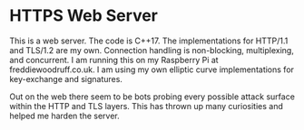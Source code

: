 # HTTPS Web Server
This is a web server. The code is C++17. The implementations for HTTP/1.1 and TLS/1.2 are my own.
Connection handling is non-blocking, multiplexing, and concurrent.
I am running this on my Raspberry Pi at freddiewoodruff.co.uk.
I am using my own elliptic curve implementations for key-exchange and signatures.

Out on the web there seem to be bots probing every possible attack surface within the HTTP and TLS layers.
This has thrown up many curiosities and helped me harden the server.

